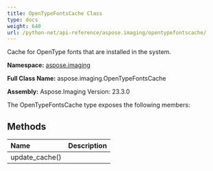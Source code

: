 ```yaml
---
title: OpenTypeFontsCache Class
type: docs
weight: 640
url: /python-net/api-reference/aspose.imaging/opentypefontscache/
---
```


Cache for OpenType fonts that are installed in the system.

**Namespace:** [aspose.imaging](/imaging/python-net/api-reference/aspose.imaging/)

**Full Class Name:** aspose.imaging.OpenTypeFontsCache

**Assembly:**  Aspose.Imaging Version: 23.3.0

The OpenTypeFontsCache type exposes the following members:
## **Methods**
|**Name**|**Description**|
| :- | :- |
|update_cache()|  |
